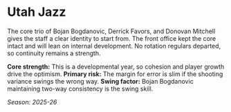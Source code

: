 # Utah Jazz

The core trio of Bojan Bogdanovic, Derrick Favors, and Donovan Mitchell gives the staff a clear identity to start from.
The front office kept the core intact and will lean on internal development.
No rotation regulars departed, so continuity remains a strength.

**Core strength:** This is a developmental year, so cohesion and player growth drive the optimism.
**Primary risk:** The margin for error is slim if the shooting variance swings the wrong way.
**Swing factor:** Bojan Bogdanovic maintaining two-way consistency is the swing skill.

_Season: 2025-26_
